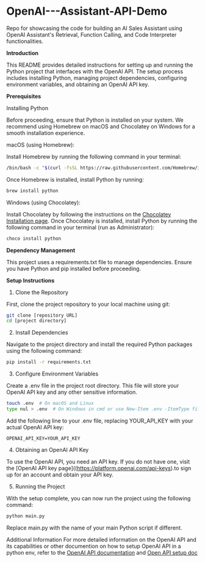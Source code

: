 # OpenAI---Assistant-API-Demo
 Repo for showcasing the  code for building an AI Sales Assistant using OpenAI Assistant's Retrieval, Function Calling, and Code Interpreter functionalities.

**Introduction**


This README provides detailed instructions for setting up and running the Python project that interfaces with the OpenAI API. The setup process includes installing Python, managing project dependencies, configuring environment variables, and obtaining an OpenAI API key.


**Prerequisites**


Installing Python


Before proceeding, ensure that Python is installed on your system. We recommend using Homebrew on macOS and Chocolatey on Windows for a smooth installation experience.


macOS (using Homebrew):


Install Homebrew by running the following command in your terminal:


```sh
/bin/bash -c "$(curl -fsSL https://raw.githubusercontent.com/Homebrew/install/HEAD/install.sh)"
```

Once Homebrew is installed, install Python by running:


```sh
brew install python
```

Windows (using Chocolatey):


Install Chocolatey by following the instructions on the [Chocolatey Installation page](https://chocolatey.org/install).
Once Chocolatey is installed, install Python by running the following command in your terminal (run as Administrator):


```powershell
choco install python
```

**Dependency Management**


This project uses a requirements.txt file to manage dependencies. Ensure you have Python and pip installed before proceeding.


**Setup Instructions**


1. Clone the Repository

   
First, clone the project repository to your local machine using git:


```sh
git clone [repository URL]
cd [project directory]
```

2. Install Dependencies

   
Navigate to the project directory and install the required Python packages using the following command:


```sh
pip install -r requirements.txt
```

3. Configure Environment Variables

   
Create a .env file in the project root directory. This file will store your OpenAI API key and any other sensitive information.


```sh
touch .env  # On macOS and Linux
type nul > .env  # On Windows in cmd or use New-Item .env -ItemType file in PowerShell
```

Add the following line to your .env file, replacing YOUR_API_KEY with your actual OpenAI API key:


```
OPENAI_API_KEY=YOUR_API_KEY
```

4. Obtaining an OpenAI API Key

   
To use the OpenAI API, you need an API key. If you do not have one, visit the [OpenAI API key page]((https://platform.openai.com/api-keys).to sign up for an account and obtain your API key.


5. Running the Project

   
With the setup complete, you can now run the project using the following command:


```sh
python main.py
```

Replace main.py with the name of your main Python script if different.


Additional Information
For more detailed information on the OpenAI API and its capabilities or other documention on how to setup OpenAI API in a python env, refer to the [OpenAI API documentation](https://platform.openai.com/docs/overview) and [Open API setup doc](https://platform.openai.com/docs/quickstart?context=python) 

